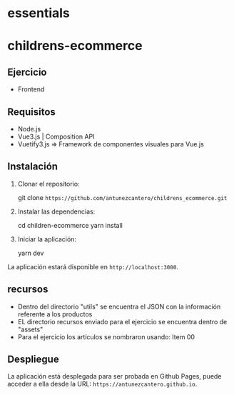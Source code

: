 # essentials

# childrens-ecommerce


## Ejercicio

- Frontend


## Requisitos

- Node.js
- Vue3.js | Composition API
- Vuetify3.js => Framework de componentes visuales para Vue.js


## Instalación

1. Clonar el repositorio:

   
   git clone `https://github.com/antunezcantero/childrens_ecommerce.git`
   

2. Instalar las dependencias:

   
   cd children-ecommerce
   yarn install
   

3. Iniciar la aplicación:

   
   yarn dev
   

La aplicación estará disponible en `http://localhost:3000`.


## recursos

- Dentro del directorio "utils" se encuentra el JSON con la información referente a los productos
- EL directorio recursos enviado para el ejercicio se encuentra dentro de "assets" 
- Para el ejercicio los artículos se nombraron usando: Item <categoria> 00<id>


## Despliegue

La aplicación está desplegada para ser probada en Github Pages,
puede acceder a ella desde la URL: `https://antunezcantero.github.io`.